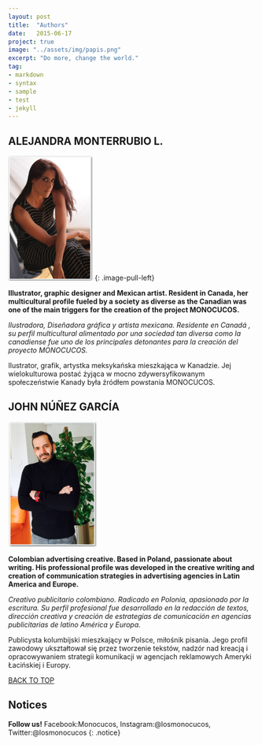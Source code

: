 ```yaml
---
layout: post
title:  "Authors"
date:   2015-06-17
project: true
image: "../assets/img/papis.png"
excerpt: "Do more, change the world."
tag:
- markdown
- syntax
- sample
- test
- jekyll
---
```


 

## ALEJANDRA MONTERRUBIO L.
![Logo](../assets/img/Ale.png)
{: .image-pull-left}

**Illustrator, graphic designer and Mexican artist. Resident in Canada, her multicultural profile fueled by a society as diverse as the Canadian was one of the main triggers for the creation of the project MONOCUCOS.**

*Ilustradora, Diseñadora gráfica y artista mexicana. Residente en Canadá , su perfil multicultural alimentado por una sociedad tan diversa como la canadiense fue uno de los principales detonantes para la creación del proyecto MONOCUCOS.*

Ilustrator, grafik, artystka meksykańska mieszkająca w Kanadzie. Jej wielokulturowa postać żyjąca w mocno zdywersyfikowanym społeczeństwie Kanady była źródłem powstania MONOCUCOS.

## JOHN NÚÑEZ GARCÍA
![Logo](../assets/img/John.png)

**Colombian advertising creative. Based in Poland, passionate about writing. His professional profile was developed in the creative writing and creation of communication strategies in advertising agencies in Latin America and Europe.**

*Creativo publicitario colombiano. Radicado en Polonia, apasionado por la escritura. Su perfil profesional fue desarrollado en la redacción de textos, dirección creativa y creación de estrategias de comunicación en agencias publicitarias de latino América y Europa.*

Publicysta kolumbijski mieszkający w Polsce, miłośnik pisania. Jego profil zawodowy ukształtował się przez tworzenie tekstów, nadzór nad kreacją i opracowywaniem strategii komunikacji w agencjach reklamowych Ameryki Łacińskiej i Europy.



<div markdown="0"><a href="#" class="btn btn-success">BACK TO TOP</a></div>

## Notices

**Follow us!** Facebook:Monocucos, Instagram:@losmonocucos, Twitter:@losmonocucos
{: .notice}

